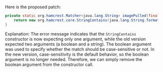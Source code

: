 Here is the proposed patch:

```java
private static org.hamcrest.Matcher<java.lang.String> imagePulled(final java.lang.String image) {
    return new org.hamcrest.core.StringContains(java.lang.String.format("Status: Downloaded newer image for %s", image));
}
```

Explanation:
The error message indicates that the `StringContains` constructor is now expecting only one argument, while the old version expected two arguments (a boolean and a string). The boolean argument was used to specify whether the match should be case-sensitive or not. In the new version, case-sensitivity is the default behavior, so the boolean argument is no longer needed. Therefore, we can simply remove the boolean argument from the constructor call.